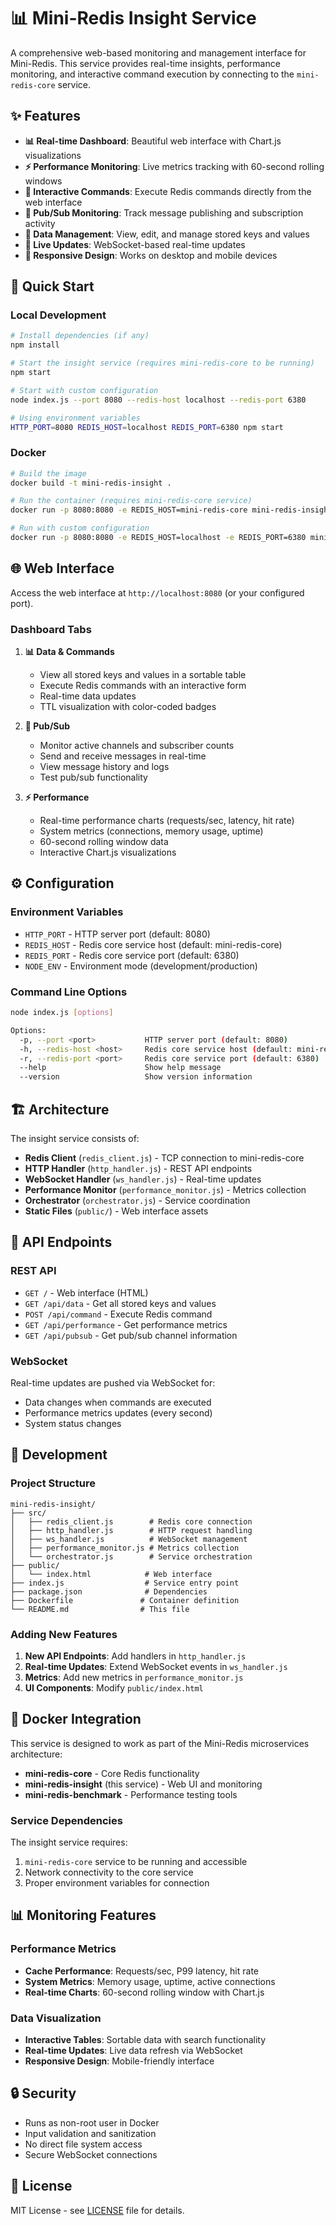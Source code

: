 # 📊 Mini-Redis Insight Service

A comprehensive web-based monitoring and management interface for Mini-Redis. This service provides real-time insights, performance monitoring, and interactive command execution by connecting to the `mini-redis-core` service.

## ✨ Features

- **📊 Real-time Dashboard**: Beautiful web interface with Chart.js visualizations
- **⚡ Performance Monitoring**: Live metrics tracking with 60-second rolling windows
- **🔧 Interactive Commands**: Execute Redis commands directly from the web interface
- **📡 Pub/Sub Monitoring**: Track message publishing and subscription activity
- **💾 Data Management**: View, edit, and manage stored keys and values
- **🔄 Live Updates**: WebSocket-based real-time updates
- **📱 Responsive Design**: Works on desktop and mobile devices

## 🚀 Quick Start

### Local Development

```bash
# Install dependencies (if any)
npm install

# Start the insight service (requires mini-redis-core to be running)
npm start

# Start with custom configuration
node index.js --port 8080 --redis-host localhost --redis-port 6380

# Using environment variables
HTTP_PORT=8080 REDIS_HOST=localhost REDIS_PORT=6380 npm start
```

### Docker

```bash
# Build the image
docker build -t mini-redis-insight .

# Run the container (requires mini-redis-core service)
docker run -p 8080:8080 -e REDIS_HOST=mini-redis-core mini-redis-insight

# Run with custom configuration
docker run -p 8080:8080 -e REDIS_HOST=localhost -e REDIS_PORT=6380 mini-redis-insight
```

## 🌐 Web Interface

Access the web interface at `http://localhost:8080` (or your configured port).

### Dashboard Tabs

1. **📊 Data & Commands**
   - View all stored keys and values in a sortable table
   - Execute Redis commands with an interactive form
   - Real-time data updates
   - TTL visualization with color-coded badges

2. **📡 Pub/Sub**
   - Monitor active channels and subscriber counts
   - Send and receive messages in real-time
   - View message history and logs
   - Test pub/sub functionality

3. **⚡ Performance**
   - Real-time performance charts (requests/sec, latency, hit rate)
   - System metrics (connections, memory usage, uptime)
   - 60-second rolling window data
   - Interactive Chart.js visualizations

## ⚙️ Configuration

### Environment Variables

- `HTTP_PORT` - HTTP server port (default: 8080)
- `REDIS_HOST` - Redis core service host (default: mini-redis-core)
- `REDIS_PORT` - Redis core service port (default: 6380)
- `NODE_ENV` - Environment mode (development/production)

### Command Line Options

```bash
node index.js [options]

Options:
  -p, --port <port>           HTTP server port (default: 8080)
  -h, --redis-host <host>     Redis core service host (default: mini-redis-core)
  -r, --redis-port <port>     Redis core service port (default: 6380)
  --help                      Show help message
  --version                   Show version information
```

## 🏗️ Architecture

The insight service consists of:

- **Redis Client** (`redis_client.js`) - TCP connection to mini-redis-core
- **HTTP Handler** (`http_handler.js`) - REST API endpoints
- **WebSocket Handler** (`ws_handler.js`) - Real-time updates
- **Performance Monitor** (`performance_monitor.js`) - Metrics collection
- **Orchestrator** (`orchestrator.js`) - Service coordination
- **Static Files** (`public/`) - Web interface assets

## 🔗 API Endpoints

### REST API

- `GET /` - Web interface (HTML)
- `GET /api/data` - Get all stored keys and values
- `POST /api/command` - Execute Redis command
- `GET /api/performance` - Get performance metrics
- `GET /api/pubsub` - Get pub/sub channel information

### WebSocket

Real-time updates are pushed via WebSocket for:
- Data changes when commands are executed
- Performance metrics updates (every second)
- System status changes

## 🔧 Development

### Project Structure

```
mini-redis-insight/
├── src/
│   ├── redis_client.js        # Redis core connection
│   ├── http_handler.js        # HTTP request handling
│   ├── ws_handler.js          # WebSocket management
│   ├── performance_monitor.js # Metrics collection
│   └── orchestrator.js        # Service orchestration
├── public/
│   └── index.html            # Web interface
├── index.js                  # Service entry point
├── package.json              # Dependencies
├── Dockerfile               # Container definition
└── README.md                # This file
```

### Adding New Features

1. **New API Endpoints**: Add handlers in `http_handler.js`
2. **Real-time Updates**: Extend WebSocket events in `ws_handler.js`
3. **Metrics**: Add new metrics in `performance_monitor.js`
4. **UI Components**: Modify `public/index.html`

## 🐳 Docker Integration

This service is designed to work as part of the Mini-Redis microservices architecture:

- **mini-redis-core** - Core Redis functionality
- **mini-redis-insight** (this service) - Web UI and monitoring
- **mini-redis-benchmark** - Performance testing tools

### Service Dependencies

The insight service requires:
1. `mini-redis-core` service to be running and accessible
2. Network connectivity to the core service
3. Proper environment variables for connection

## 📊 Monitoring Features

### Performance Metrics

- **Cache Performance**: Requests/sec, P99 latency, hit rate
- **System Metrics**: Memory usage, uptime, active connections
- **Real-time Charts**: 60-second rolling window with Chart.js

### Data Visualization

- **Interactive Tables**: Sortable data with search functionality
- **Real-time Updates**: Live data refresh via WebSocket
- **Responsive Design**: Mobile-friendly interface

## 🔒 Security

- Runs as non-root user in Docker
- Input validation and sanitization
- No direct file system access
- Secure WebSocket connections

## 📄 License

MIT License - see [LICENSE](../../LICENSE) file for details.
